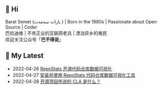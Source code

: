 ## 👋 Hi

Barat Semet (بارات سەمەت ) | Born in the 1980s | Passionate about Open Source | Coder     
巴拉迪维 | 不务正业的互联网老兵 | 漂泊异乡的难民  
欢迎关注公众号「**巴不得说**」

## 📕 My Latest 
- 2022-04-26 [RepoStats 开源代码仓库数据可视化](https://mp.weixin.qq.com/s/9sNFC0chxeE7gHol6gdc0A)
- 2022-04-27 [安装并使用 RepoStats 代码仓库数据可视化工具](https://mp.weixin.qq.com/s/St3OItSpgcxl_wuuIGnuIA)
- 2022-04-28 [开源项目所说的 CLA 是什么？](https://mp.weixin.qq.com/s/IS1Bzd__hoL9LdBE6Iy_hA)
